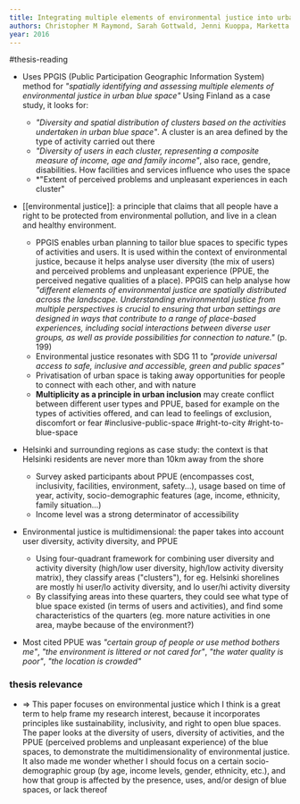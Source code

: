 ```yaml
---
title: Integrating multiple elements of environmental justice into urban blue space planning using public participation geographic information systems
authors: Christopher M Raymond, Sarah Gottwald, Jenni Kuoppa, Marketta Kyttä
year: 2016
---
```

#thesis-reading 

- Uses PPGIS (Public Participation Geographic Information System) method for *"spatially identifying and assessing multiple elements of environmental justice in urban blue space"* Using Finland as a case study, it looks for:
	- *"Diversity and spatial distribution of clusters based on the activities undertaken in urban blue space"*. A cluster is an area defined by the type of activity carried out there
	- *"Diversity of users in each cluster, representing a composite measure of income, age and family income"*, also race, gendre, disabilities. How facilities and services influence who uses the space
	- *"Extent of perceived problems and unpleasant experiences in each cluster"
- [[environmental justice]]: a principle that claims that all people have a right to be protected from environmental pollution, and live in a clean and healthy environment.
	- PPGIS enables urban planning to tailor blue spaces to specific types of activities and users. It is used within the context of environmental justice, because it helps analyse user diversity (the mix of users) and perceived problems and unpleasant experience (PPUE, the perceived negative qualities of a place). PPGIS can help analyse how *"different elements of environmental justice are spatially distributed across the landscape. Understanding environmental justice from multiple perspectives is crucial to ensuring that urban settings are designed in ways that contribute to a range of place-based experiences, including social interactions between diverse user groups, as well as provide possibilities for connection to nature."* (p. 199)
	- Environmental justice resonates with SDG 11 to *"provide universal access to safe, inclusive and accessible, green and public spaces"*
	- Privatisation of urban space is taking away opportunities for people to connect with each other, and with nature
	- **Multiplicity as a principle in urban inclusion** may create conflict between different user types and PPUE, based for example on the types of activities offered, and can lead to feelings of exclusion, discomfort or fear #inclusive-public-space #right-to-city #right-to-blue-space

- Helsinki and surrounding regions as case study: the context is that Helsinki residents are never more than 10km away from the shore
	- Survey asked participants about PPUE (encompasses cost, inclusivity, facilities, environment, safety...), usage based on time of year, activity, socio-demographic features (age, income, ethnicity, family situation...)
	- Income level was a strong determinator of accessibility

- Environmental justice is multidimensional: the paper takes into account user diversity, activity diversity, and PPUE
	- Using four-quadrant framework for combining user diversity and activity diversity (high/low user diversity, high/low activity diversity matrix), they classify areas ("clusters"), for eg. Helsinki shorelines are mostly hi user/lo activity diversity, and lo user/hi activity diversity
	- By classifying areas into these quarters, they could see what type of blue space existed (in terms of users and activities), and find some characteristics of the quarters (eg. more nature activities in one area, maybe because of the environment?)

- Most cited PPUE was *"certain group of people or use method bothers me"*, *"the environment is littered or not cared for"*, *"the water quality is poor"*, *"the location is crowded"*


### thesis relevance

- $\Rightarrow$ This paper focuses on environmental justice which I think is a great term to help frame my research interest, because it incorporates principles like sustainability, inclusivity, and right to open blue spaces. The paper looks at the diversity of users, diversity of activities, and the PPUE (perceived problems and unpleasant experience) of the blue spaces, to demonstrate the multidimensionality of environmental justice. It also made me wonder whether I should focus on a certain socio-demographic group (by age, income levels, gender, ethnicity, etc.), and  how that group is affected by the presence, uses, and/or design of blue spaces, or lack thereof
